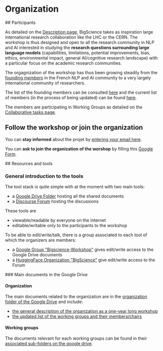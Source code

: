 # Organization

## Participants

As detailed on the [Description page](page/description.md), BigScience takes as inspiration large international research collaboration like the LHC or the CERN. The workshop is thus designed and open to all the research community in NLP and AI interested in studying the **research questions surrounding large language models** (capabilities, limitations, potential improvements, bias, ethics, environmental impact, general AI/cognitive research landscape) with a particular focus on the academic research communities.

The orgagnization of the workshop has thus been growing steadily from the [founding members](https://docs.google.com/document/d/1-pZxvdQZsRXCKyA3nvTSWhLyuQX5JLIzIE6aTYMmZXw/edit?usp=sharing) in the French NLP and AI community to a very largely international community of researchers.

The list of the founding members can be consulted [here](https://docs.google.com/document/d/1-pZxvdQZsRXCKyA3nvTSWhLyuQX5JLIzIE6aTYMmZXw/edit?usp=sharing) and the current list of members (in the process of being updated) can be found [here](https://docs.google.com/spreadsheets/d/1-J6JSUBYVnyCp06vsZODTO-O8vQOFunX3nonfyof_J8/edit?usp=sharing).

The members are participating in Working Groups as detailed on the [Collaborative tasks page](pages/collaborative-tasks.md).
## Follow the workshop or join the organization

You can **stay informed** about the projet by [entering your email here](https://docs.google.com/forms/d/e/1FAIpQLSe3gYSfNX6aKFwDVKdp-42w2kAldasdFjMJnHCUTdlgo-5lqQ/viewform).

You can **ask to join the organization of the worshop** by filling this [Google Form](https://docs.google.com/forms/d/e/1FAIpQLSdF68oPkylNhwrnyrdctdcs0831OULetgfYtr-aVxBg053zqA/viewform?usp=pp_url).

## Resources and tools

### General introduction to the tools

The tool stack is quite simple with at the moment with two main tools:
- a [Google Drive Folder](https://bit.ly/bigscience-drive) hosting all the shared documents
- a [Discourse Forum](https://bigscience.huggingface.co/forum) hosting the discussions

These tools are
- viewable/readable by everyone on the internet
- editable/writable only to the participants to the workshop

To be able to edit/write/talk, there is a group associated to each tool of which the organizers are members:
- a [Google Group "Bigscience-Workshop"](https://groups.google.com/u/1/g/bigscience-workshop) gives edit/write access to the Google Drive documents
- a [HuggingFace Organization "BigScience"](https://huggingface.co/bigscience) give edit/write access to the Forum

### Main documents in the Google Drive

#### Organization
The main documents related to the organization are in the [organization folder of the Google Drive](https://drive.google.com/drive/folders/1DkTnYMhha3H8NrAFQkoq-MvZUc5SPHcJ?usp=sharing) and include:
- [the general description of the organization as a one-year long workshop](https://docs.google.com/document/d/1O0Ts3uyRiB6huFmJaUjHDK_S2-e5uWdgj0Esa5Jf2_o)
- [the updated list of the working groups and their members/chairs](https://docs.google.com/document/d/1ZThn1Tz_LA0Z2ayCfVyym9sCyedzgrUMAl0c1wMSgHc)

#### Working groups

The documents relevant for each working groups can be found in their [associated sub-folders on the google drive](https://drive.google.com/drive/folders/1db2hYZuRs2VjoIrVaVtZJ5FLE2iS7z3p?usp=sharing).
